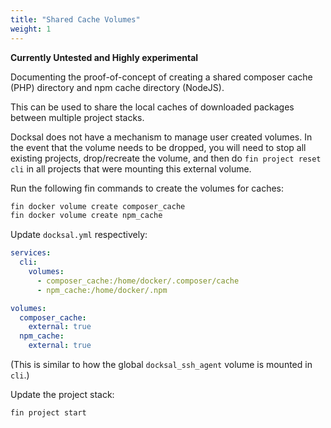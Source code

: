 ```yaml
---
title: "Shared Cache Volumes"
weight: 1
---
```


**Currently Untested and Highly experimental**

Documenting the proof-of-concept of creating a shared composer cache (PHP) directory and npm cache directory (NodeJS).

This can be used to share the local caches of downloaded packages between multiple project stacks.

Docksal does not have a mechanism to manage user created volumes. In the event that the volume needs to be dropped, you 
will need to stop all existing projects, drop/recreate the volume, and then do `fin project reset cli` in all projects 
that were mounting this external volume.

Run the following fin commands to create the volumes for caches:

```bash
fin docker volume create composer_cache
fin docker volume create npm_cache
```

Update `docksal.yml` respectively:

```yaml
services:
  cli:
    volumes:
      - composer_cache:/home/docker/.composer/cache
      - npm_cache:/home/docker/.npm

volumes:
  composer_cache:
    external: true
  npm_cache:
    external: true
```

(This is similar to how the global `docksal_ssh_agent` volume is mounted in `cli`.)

Update the project stack:

```bash
fin project start
```
